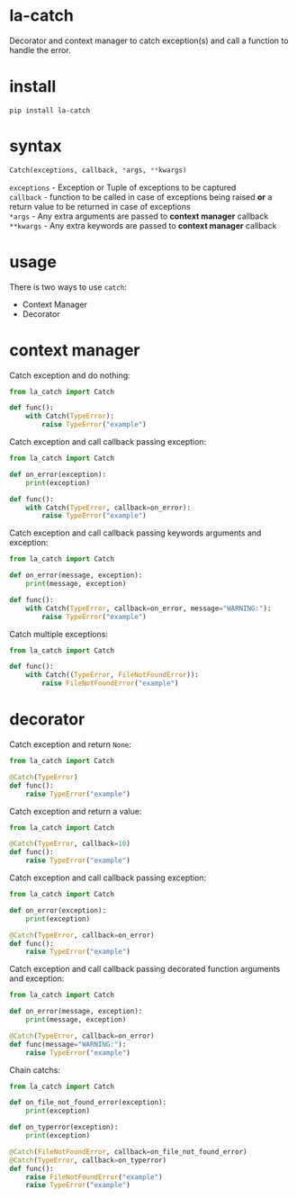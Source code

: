 # la-catch
Decorator and context manager to catch exception(s) and call a function to handle the error.  

# install
`pip install la-catch`  

# syntax
```python
Catch(exceptions, callback, *args, **kwargs)
```
`exceptions` - Exception or Tuple of exceptions to be captured  
`callback` - function to be called in case of exceptions being raised **or** a return value to be returned in case of exceptions  
`*args` - Any extra arguments are passed to **context manager** callback  
`**kwargs` - Any extra keywords are passed to **context manager** callback  

# usage
There is two ways to use `catch`:
- Context Manager
- Decorator

# context manager
Catch exception and do nothing:  
```python
from la_catch import Catch

def func():
    with Catch(TypeError):
        raise TypeError("example")
```

Catch exception and call callback passing exception:  
```python
from la_catch import Catch

def on_error(exception):
    print(exception)

def func():
    with Catch(TypeError, callback=on_error):
        raise TypeError("example")
```

Catch exception and call callback passing keywords arguments and exception:  
```python
from la_catch import Catch

def on_error(message, exception):
    print(message, exception)

def func():
    with Catch(TypeError, callback=on_error, message="WARNING:"):
        raise TypeError("example")
```

Catch multiple exceptions:  
```python
from la_catch import Catch

def func():
    with Catch((TypeError, FileNotFoundError)):
        raise FileNotFoundError("example")
```


# decorator
Catch exception and return `None`:  
```python
from la_catch import Catch

@Catch(TypeError)
def func():
    raise TypeError("example")
```

Catch exception and return a value:   
```python
from la_catch import Catch

@Catch(TypeError, callback=10)
def func():
    raise TypeError("example")
```

Catch exception and call callback passing exception:   
```python
from la_catch import Catch

def on_error(exception):
    print(exception)

@Catch(TypeError, callback=on_error)
def func():
    raise TypeError("example")
```

Catch exception and call callback passing decorated function arguments and exception:   
```python
from la_catch import Catch

def on_error(message, exception):
    print(message, exception)

@Catch(TypeError, callback=on_error)
def func(message="WARNING:"):
    raise TypeError("example")
```

Chain catchs:  
```python
from la_catch import Catch

def on_file_not_found_error(exception):
    print(exception)

def on_typerror(exception):
    print(exception)

@Catch(FileNotFoundError, callback=on_file_not_found_error)
@Catch(TypeError, callback=on_typerror)
def func():
    raise FileNotFoundError("example")
    raise TypeError("example")
```